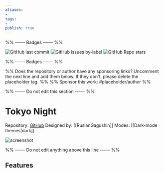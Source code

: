 ```yaml
---
aliases:
- 
tags: 
- 
publish: true
---
```


%% ----- Badges ----- %%

![GitHub last commit](https://img.shields.io/github/last-commit/RuslanGagushin/Tokyo-Night-Obsidian-Theme?color=573E7A&label=last%20update&logo=github&style=for-the-badge)
![GitHub issues by-label](https://img.shields.io/github/issues/RuslanGagushin/Tokyo-Night-Obsidian-Theme/help%20wanted?color=573E7A&logo=github&style=for-the-badge) 
![GitHub Repo stars](https://img.shields.io/github/stars/RuslanGagushin/Tokyo-Night-Obsidian-Theme?color=573E7A&logo=github&style=for-the-badge)

%% ----- Badges ----- %%

%% Does the repository or author have any sponsoring links? Uncomment the next line and add them below. If they don't, please delete the placeholder tag. %%
%% Sponsor this work: #placeholder/author %%

%% ----- Do not edit this section ----- %%

# Tokyo Night

Repository: [GitHub](https://github.com/RuslanGagushin/Tokyo-Night-Obsidian-Theme)
Designed by: [[RuslanGagushin]]
Modes: [[Dark-mode themes|dark]]



![screenshot](https://github.com/RuslanGagushin/Tokyo-Night-Obsidian-Theme/raw/main/screenshot.png)

%% ----- Do not edit anything above this line ----- %% 

## Features


